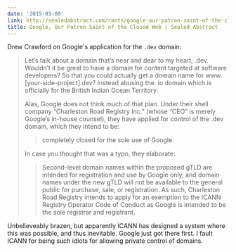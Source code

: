```yaml
---
date: '2015-03-09'
link: http://sealedabstract.com/rants/google-our-patron-saint-of-the-closed-web/
title: Google, Our Patron Saint of the Closed Web | Sealed Abstract
---
```


Drew Crawford on Google's application for the `.dev` domain:

>Let’s talk about a domain that’s near and dear to my heart, .dev. Wouldn’t it be great to have a domain for content targeted at software developers? So that you could actually get a domain name for www.[your-side-project].dev? Instead abusing the .io domain which is officially for the British Indian Ocean Territory.
>
>Alas, Google does not think much of that plan. Under their shell company “Charleston Road Registry Inc.” (whose “CEO” is merely Google’s in-house counsel), they have applied for control of the .dev domain, which they intend to be:
>
>>completely closed for the sole use of Google.
>
>In case you thought that was a typo, they elaborate:
>
>>Second-level domain names within the proposed gTLD are intended for registration and use by Google only, and domain names under the new gTLD will not be available to the general public for purchase, sale, or registration. As such, Charleston Road Registry intends to apply for an exemption to the ICANN Registry Operator Code of Conduct as Google is intended to be the sole registrar and registrant.

Unbelieveably brazen, but apparently ICANN has designed a system where this was possible, and thus inevitable. Google just got there first. I fault ICANN for being such idiots for allowing private control of domains.
